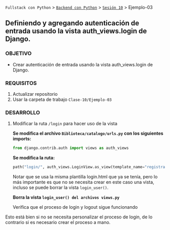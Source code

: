 `Fullstack con Python` > [`Backend con Python`](../../Readme.md) > [`Sesión 10`](../Readme.md) > Ejemplo-03
## Definiendo y agregando autenticación de entrada usando la vista auth_views.login de Django.

### OBJETIVO
- Crear autenticación de entrada usando la vista auth_views.login de Django.

### REQUISITOS
1. Actualizar repositorio
1. Usar la carpeta de trabajo `Clase-10/Ejemplo-03`

### DESARROLLO
1. Modificar la ruta `/login` para hacer uso de la vista

   __Se modifica el archivo `Biblioteca/catalogo/urls.py` con los siguientes imports:__
   ```python
   from django.contrib.auth import views as auth_views
   ```

   __Se modifica la ruta:__
   ```python
   path("login/", auth_views.LoginView.as_view(template_name="registration/login.html"), name="login"),
   ```
   Notar que se usa la misma plantilla login.html que ya se tenía, pero lo más importante es que no se necesita crear en este caso una vista, incluso se puede borrar la vista `login_user()`.

   __Borra la vista `login_user() del archivos views.py`__

    Verifica que el proceso de login y logout sigue funcionando

Esto está bien si no se necesita personalizar el proceso de login, de lo contrario si es necesario crear el proceso a mano.
